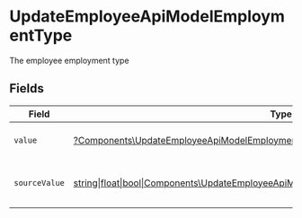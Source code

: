 # UpdateEmployeeApiModelEmploymentType

The employee employment type


## Fields

| Field                                                                                                                                                                  | Type                                                                                                                                                                   | Required                                                                                                                                                               | Description                                                                                                                                                            | Example                                                                                                                                                                |
| ---------------------------------------------------------------------------------------------------------------------------------------------------------------------- | ---------------------------------------------------------------------------------------------------------------------------------------------------------------------- | ---------------------------------------------------------------------------------------------------------------------------------------------------------------------- | ---------------------------------------------------------------------------------------------------------------------------------------------------------------------- | ---------------------------------------------------------------------------------------------------------------------------------------------------------------------- |
| `value`                                                                                                                                                                | [?Components\UpdateEmployeeApiModelEmploymentTypeValue](../../Models/Components/UpdateEmployeeApiModelEmploymentTypeValue.md)                                          | :heavy_minus_sign:                                                                                                                                                     | The type of the employment.                                                                                                                                            | permanent                                                                                                                                                              |
| `sourceValue`                                                                                                                                                          | [string\|float\|bool\|Components\UpdateEmployeeApiModelSourceValueEmploymentType4\|array\|null](../../Models/Components/UpdateEmployeeApiModelEmploymentTypeSourceValue.md) | :heavy_minus_sign:                                                                                                                                                     | The source value of the employment type.                                                                                                                               | Permanent                                                                                                                                                              |